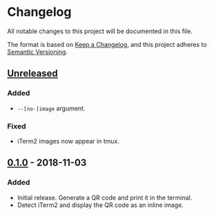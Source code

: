 # Changelog
All notable changes to this project will be documented in this file.

The format is based on [Keep a Changelog](https://keepachangelog.com/en/1.0.0/),
and this project adheres to [Semantic Versioning](https://semver.org/spec/v2.0.0.html).

## [Unreleased]
### Added
- `--[no-]image` argument.
### Fixed
- iTerm2 images now appear in tmux.

## [0.1.0] - 2018-11-03
### Added
- Initial release. Generate a QR code and print it in the terminal.
- Detect iTerm2 and display the QR code as an inline image.

[Unreleased]: https://github.com/ljcooke/putqr/compare/v0.1.0...HEAD
[0.1.0]: https://github.com/ljcooke/putqr/compare/59b73e62192b...v0.1.0
